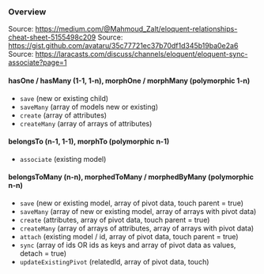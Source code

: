 ### Overview
Source: https://medium.com/@Mahmoud_Zalt/eloquent-relationships-cheat-sheet-5155498c209
Source: https://gist.github.com/avataru/35c77721ec37b70df1d345b19ba0e2a6
Source: https://laracasts.com/discuss/channels/eloquent/eloquent-sync-associate?page=1

#### hasOne / hasMany (1-1, 1-n), morphOne / morphMany (polymorphic 1-n)

- `save` (new or existing child)
- `saveMany` (array of models new or existing)
- `create` (array of attributes)
- `createMany` (array of arrays of attributes)

#### belongsTo (n-1, 1-1), morphTo (polymorphic n-1)

- `associate` (existing model)

#### belongsToMany (n-n), morphedToMany / morphedByMany (polymorphic n-n)

- `save` (new or existing model, array of pivot data, touch parent = true)
- `saveMany` (array of new or existing model, array of arrays with pivot data)
- `create` (attributes, array of pivot data, touch parent = true)
- `createMany` (array of arrays of attributes, array of arrays with pivot data)
- `attach` (existing model / id, array of pivot data, touch parent = true)
- `sync` (array of ids OR ids as keys and array of pivot data as values, detach = true)
- `updateExistingPivot` (relatedId, array of pivot data, touch)
